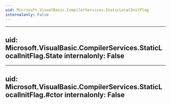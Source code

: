 ```yaml
---
uid: Microsoft.VisualBasic.CompilerServices.StaticLocalInitFlag
internalonly: False
---
```


---
uid: Microsoft.VisualBasic.CompilerServices.StaticLocalInitFlag.State
internalonly: False
---

---
uid: Microsoft.VisualBasic.CompilerServices.StaticLocalInitFlag.#ctor
internalonly: False
---
